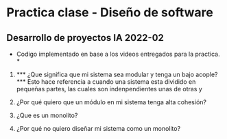# Practica clase - Diseño de software
## Desarrollo de proyectos IA 2022-02

* Codigo implementado en base a los videos entregados para la practica. *

1. *** ¿Que significa que mi sistema sea modular y tenga un bajo acople? ***
    Esto hace referencia a cuando una sistema esta dividido en pequeñas partes, las cuales son indenpendientes unas de otras y 

2. ¿Por qué quiero que un módulo en mi sistema tenga alta cohesión?
3. ¿Que es un monolito?
4. ¿Por qué no quiero diseñar mi sistema como un monolito?
